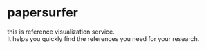 # papersurfer

this is reference visualization service. <br>
It helps you quickly find the references you need for your research.
